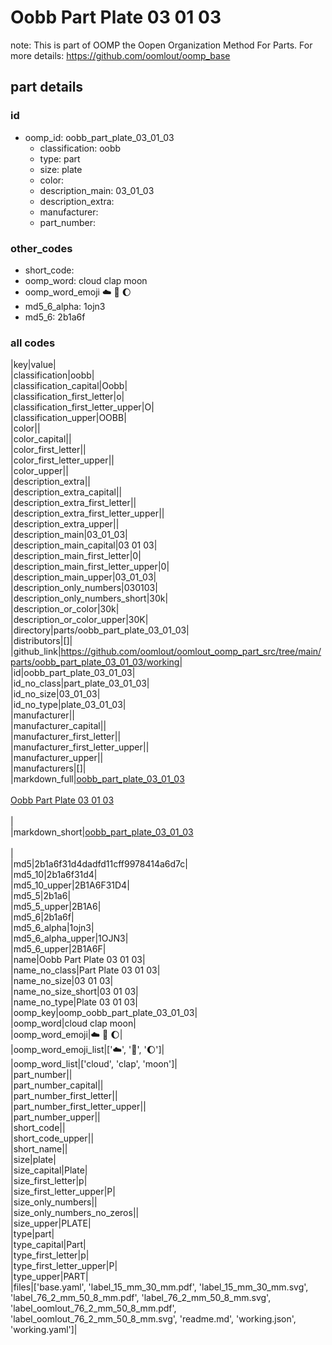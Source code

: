 # Oobb Part Plate 03 01 03  

note: This is part of OOMP the Oopen Organization Method For Parts. For more details: https://github.com/oomlout/oomp_base

##  part details





### id
* oomp_id: oobb_part_plate_03_01_03
  * classification: oobb
  * type: part
  * size: plate
  * color: 
  * description_main: 03_01_03
  * description_extra: 
  * manufacturer: 
  * part_number: 

### other_codes
* short_code: 
* oomp_word: cloud clap moon
* oomp_word_emoji :cloud: :clap: :moon:
* md5_6_alpha: 1ojn3
* md5_6: 2b1a6f

### all codes 
|key|value|  
|classification|oobb|  
|classification_capital|Oobb|  
|classification_first_letter|o|  
|classification_first_letter_upper|O|  
|classification_upper|OOBB|  
|color||  
|color_capital||  
|color_first_letter||  
|color_first_letter_upper||  
|color_upper||  
|description_extra||  
|description_extra_capital||  
|description_extra_first_letter||  
|description_extra_first_letter_upper||  
|description_extra_upper||  
|description_main|03_01_03|  
|description_main_capital|03 01 03|  
|description_main_first_letter|0|  
|description_main_first_letter_upper|0|  
|description_main_upper|03_01_03|  
|description_only_numbers|030103|  
|description_only_numbers_short|30k|  
|description_or_color|30k|  
|description_or_color_upper|30K|  
|directory|parts/oobb_part_plate_03_01_03|  
|distributors|[]|  
|github_link|https://github.com/oomlout/oomlout_oomp_part_src/tree/main/parts/oobb_part_plate_03_01_03/working|  
|id|oobb_part_plate_03_01_03|  
|id_no_class|part_plate_03_01_03|  
|id_no_size|03_01_03|  
|id_no_type|plate_03_01_03|  
|manufacturer||  
|manufacturer_capital||  
|manufacturer_first_letter||  
|manufacturer_first_letter_upper||  
|manufacturer_upper||  
|manufacturers|[]|  
|markdown_full|[oobb_part_plate_03_01_03](https://github.com/oomlout/oomlout_oomp_part_src/tree/main/parts/oobb_part_plate_03_01_03/working)<br>[](https://github.com/oomlout/oomlout_oomp_part_src/tree/main/parts/oobb_part_plate_03_01_03/working)<br>[Oobb Part Plate 03 01 03](https://github.com/oomlout/oomlout_oomp_part_src/tree/main/parts/oobb_part_plate_03_01_03/working)<br><br>|  
|markdown_short|[oobb_part_plate_03_01_03](https://github.com/oomlout/oomlout_oomp_part_src/tree/main/parts/oobb_part_plate_03_01_03/working)<br><br>|  
|md5|2b1a6f31d4dadfd11cff9978414a6d7c|  
|md5_10|2b1a6f31d4|  
|md5_10_upper|2B1A6F31D4|  
|md5_5|2b1a6|  
|md5_5_upper|2B1A6|  
|md5_6|2b1a6f|  
|md5_6_alpha|1ojn3|  
|md5_6_alpha_upper|1OJN3|  
|md5_6_upper|2B1A6F|  
|name|Oobb Part Plate 03 01 03|  
|name_no_class|Part Plate 03 01 03|  
|name_no_size|03 01 03|  
|name_no_size_short|03 01 03|  
|name_no_type|Plate 03 01 03|  
|oomp_key|oomp_oobb_part_plate_03_01_03|  
|oomp_word|cloud clap moon|  
|oomp_word_emoji|:cloud: :clap: :moon:|  
|oomp_word_emoji_list|[':cloud:', ':clap:', ':moon:']|  
|oomp_word_list|['cloud', 'clap', 'moon']|  
|part_number||  
|part_number_capital||  
|part_number_first_letter||  
|part_number_first_letter_upper||  
|part_number_upper||  
|short_code||  
|short_code_upper||  
|short_name||  
|size|plate|  
|size_capital|Plate|  
|size_first_letter|p|  
|size_first_letter_upper|P|  
|size_only_numbers||  
|size_only_numbers_no_zeros||  
|size_upper|PLATE|  
|type|part|  
|type_capital|Part|  
|type_first_letter|p|  
|type_first_letter_upper|P|  
|type_upper|PART|  
|files|['base.yaml', 'label_15_mm_30_mm.pdf', 'label_15_mm_30_mm.svg', 'label_76_2_mm_50_8_mm.pdf', 'label_76_2_mm_50_8_mm.svg', 'label_oomlout_76_2_mm_50_8_mm.pdf', 'label_oomlout_76_2_mm_50_8_mm.svg', 'readme.md', 'working.json', 'working.yaml']|  
